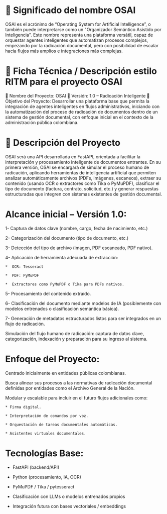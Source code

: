 # 🧠 Significado del nombre OSAI
OSAI es el acrónimo de “Operating System for Artificial Intelligence”, o también puede interpretarse como un "Organizador Semántico Asistido por Inteligencia".
Este nombre representa una plataforma versátil, capaz de orquestar agentes inteligentes que automatizan procesos complejos, empezando por la radicación documental, pero con posibilidad de escalar hacia flujos más amplios e integraciones más complejas.

# 📄 Ficha Técnica / Descripción estilo RITM para el proyecto OSAI
🔹 Nombre del Proyecto: OSAI
🔹 Versión: 1.0 – Radicación Inteligente
🔹 Objetivo del Proyecto:
Desarrollar una plataforma base que permita la integración de agentes inteligentes en flujos administrativos, iniciando con la automatización del proceso de radicación de documentos dentro de un sistema de gestión documental, con enfoque inicial en el contexto de la administración pública colombiana.

# 📄 Descripción del Proyecto
OSAI será una API desarrollada en FastAPI, orientada a facilitar la interpretación y procesamiento inteligente de documentos entrantes. En su primera versión, OSAI se encargará de simular el proceso humano de radicación, aplicando herramientas de inteligencia artificial que permiten analizar automáticamente archivos (PDFs, imágenes, escaneos), extraer su contenido (usando OCR o extractores como Tika o PyMuPDF), clasificar el tipo de documento (factura, contrato, solicitud, etc.) y generar respuestas estructuradas que integren con sistemas existentes de gestión documental.

# Alcance inicial – Versión 1.0:

1-  Captura de datos clave (nombre, cargo, fecha de nacimiento, etc.)

2-  Categorización del documento (tipo de documento, etc.)

3-  Detección del tipo de archivo (imagen, PDF escaneado, PDF nativo).

4-  Aplicación de herramienta adecuada de extracción:

    *  OCR: Tesseract

    *  PDF: PyMuPDF

    *  Extractores como PyMuPDF o Tika para PDFs nativos.

5-  Procesamiento del contenido extraído.

6-  Clasificación del documento mediante modelos de IA (posiblemente con modelos entrenados o clasificación semántica básica).

7-  Generación de metadatos estructurados listos para ser integrados en un flujo de radicación.

Simulación del flujo humano de radicación: captura de datos clave, categorización, indexación y preparación para su ingreso al sistema.

# Enfoque del Proyecto:

Centrado inicialmente en entidades públicas colombianas.

Busca alinear sus procesos a las normativas de radicación documental definidas por entidades como el Archivo General de la Nación.

Modular y escalable para incluir en el futuro flujos adicionales como:

    * Firma digital.

    * Interpretación de comandos por voz.

    * Orquestación de tareas documentales automáticas.

    * Asistentes virtuales documentales.

# Tecnologías Base:

* FastAPI (backend/API)

* Python (procesamiento, IA, OCR)

* PyMuPDF / Tika / pytesseract

* Clasificación con LLMs o modelos entrenados propios

* Integración futura con bases vectoriales / embeddings

